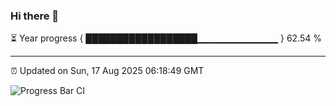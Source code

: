### Hi there 👋

⏳ Year progress { ██████████████████▁▁▁▁▁▁▁▁▁▁▁▁ } 62.54 %

---

⏰ Updated on Sun, 17 Aug 2025 06:18:49 GMT

![Progress Bar CI](https://github.com/code-lakshay/GitHub-Actions-Demo/workflows/Progress%20Bar%20CI/badge.svg)
